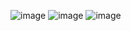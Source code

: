 ![image](https://github.com/user-attachments/assets/74ec7541-dad8-41f8-8ae3-549e0bc3a657)
![image](https://github.com/user-attachments/assets/a801d02d-8548-42e4-a0fc-382b84c5563e)
![image](https://github.com/user-attachments/assets/aee2c466-6f7e-42df-9f65-d48416d9eb3c)
